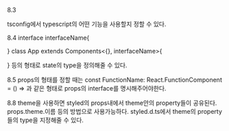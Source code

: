 8.3

tsconfig에서 typescript의 어떤 기능을 사용할지 정할 수 있다.

8.4
interface interfaceName{

}
class App extends Components<{}, interfaceName>{

}
등의 형태로 state의 type을 정의해줄 수 있다.

8.5
props의 형태를 정할 때는
const FunctionName: React.FunctionComponent<InterfaceName> = () =>
과 같은 형태로 props의 interface를 명시해주어야한다.

8.8
theme을 사용하면 styled의 props내에서 theme안의 property들이 공유된다.
props.theme.이름 등의 방법으로 사용가능하다.
styled.d.ts에서 theme의 property들의 type을 지정해줄 수 있다.
